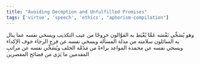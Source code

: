```yaml
---
title: "Avoiding Deception and Unfulfilled Promises"
tags: ['virtue', 'speech', 'ethics', "aphorism-compilation"]
---
```


 وهو يُسَخِّي نَفْسَه عَمَّا يُغْبَط به القوَّالون خروجًا من عيب التكذيب ويسخي نفسه عما ينال به السائلون سلامته من مذلة المسألة ويسخي نفسه عن فرح الرجاء خوف الإكداء ويسخي نفسه عن محمدة المواعد براءةً من مَذَمَّة الخلف ويُسَخِّي نفسه عن مراتبِ المقدمين ما يَرَى من فضائح المقصرين
